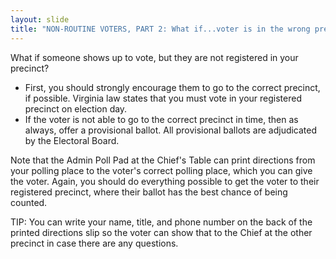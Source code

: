 ```yaml
---
layout: slide
title: "NON-ROUTINE VOTERS, PART 2: What if...voter is in the wrong precinct?"
---
```


What if someone shows up to vote, but they are not registered in your precinct?

-   First, you should strongly encourage them to go to the correct precinct, if possible. Virginia law states that you must vote in your registered precinct on election day.
-   If the voter is not able to go to the correct precinct in time, then as always, offer a provisional ballot. All provisional ballots are adjudicated by the Electoral Board.

Note that the Admin Poll Pad at the Chief's Table can print directions from your polling place to the voter's correct polling place, which you can give the voter. Again, you should do everything possible to get the voter to their registered precinct, where their ballot has the best chance of being counted.

TIP: You can write your name, title, and phone number on the back of the printed directions slip so the voter can show that to the Chief at the other precinct in case there are any questions.
